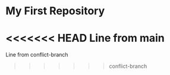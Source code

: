 # My First Repository
<<<<<<< HEAD
Line from main
=======
Line from conflict-branch
>>>>>>> conflict-branch
